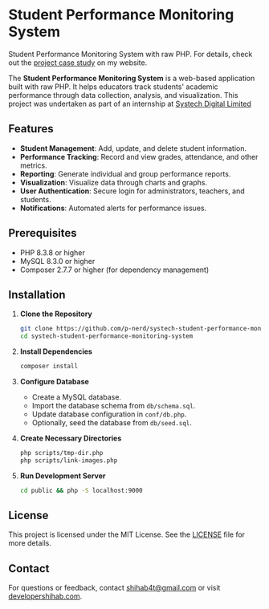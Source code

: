 # Student Performance Monitoring System

Student Performance Monitoring System with raw PHP. For details, check out the [project case study](https://developershihab.com/projects/student-performance-monitoring-system) on my website.

The **Student Performance Monitoring System** is a web-based application built with raw PHP. It helps educators track students' academic performance through data collection, analysis, and visualization. This project was undertaken as part of an internship at [Systech Digital Limited](https://systechdigital.com)

## Features

- **Student Management**: Add, update, and delete student information.
- **Performance Tracking**: Record and view grades, attendance, and other metrics.
- **Reporting**: Generate individual and group performance reports.
- **Visualization**: Visualize data through charts and graphs.
- **User Authentication**: Secure login for administrators, teachers, and students.
- **Notifications**: Automated alerts for performance issues.

## Prerequisites

- PHP 8.3.8 or higher
- MySQL 8.3.0 or higher
- Composer 2.7.7 or higher (for dependency management)

## Installation

1. **Clone the Repository**

    ```sh
    git clone https://github.com/p-nerd/systech-student-performance-monitoring-system.git
    cd systech-student-performance-monitoring-system
    ```

2. **Install Dependencies**

    ```sh
    composer install
    ```

3. **Configure Database**

    - Create a MySQL database.
    - Import the database schema from `db/schema.sql`.
    - Update database configuration in `conf/db.php`.
    - Optionally, seed the database from `db/seed.sql`.

4. **Create Necessary Directories**

    ```sh
    php scripts/tmp-dir.php
    php scripts/link-images.php
    ```

5. **Run Development Server**

    ```sh
    cd public && php -S localhost:9000
    ```

## License

This project is licensed under the MIT License. See the [LICENSE](LICENSE) file for more details.

## Contact

For questions or feedback, contact [shihab4t@gmail.com](mailto:shihab4t@gmail.com) or visit [developershihab.com](https://developershihab.com).

